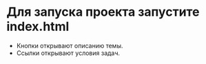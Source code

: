 # Для запуска проекта запустите index.html
- Кнопки открывают описанию темы.  
- Ссылки открывают условия задач.  

